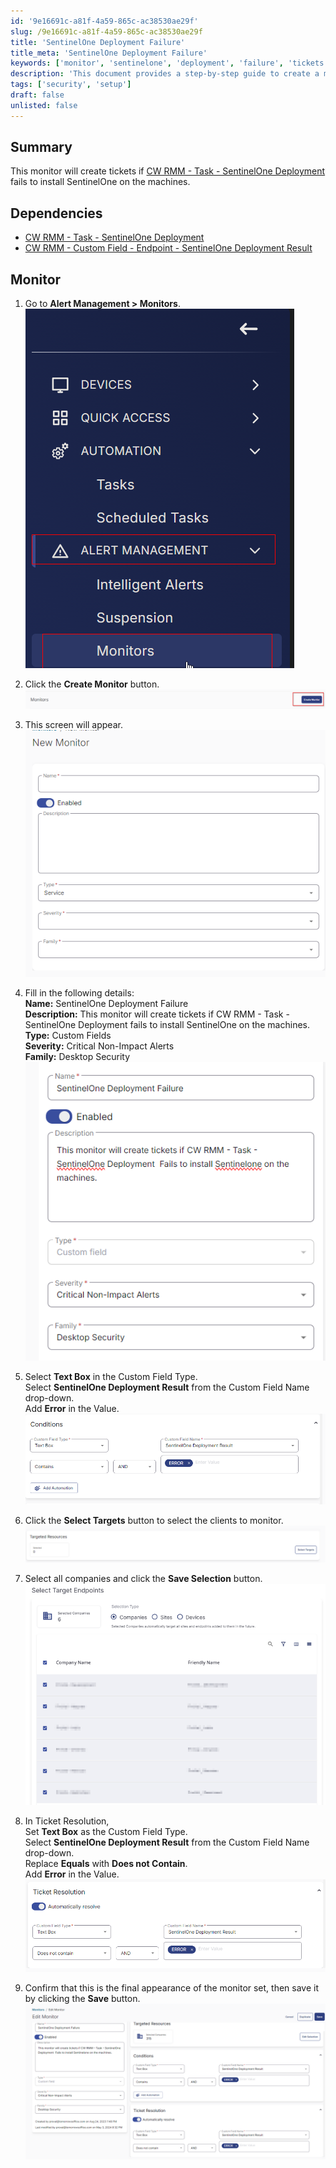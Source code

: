 ```yaml
---
id: '9e16691c-a81f-4a59-865c-ac38530ae29f'
slug: /9e16691c-a81f-4a59-865c-ac38530ae29f
title: 'SentinelOne Deployment Failure'
title_meta: 'SentinelOne Deployment Failure'
keywords: ['monitor', 'sentinelone', 'deployment', 'failure', 'tickets']
description: 'This document provides a step-by-step guide to create a monitor in ConnectWise RMM that generates tickets when the SentinelOne Deployment task fails to install on machines. It includes details on dependencies, monitor setup, and configuration steps.'
tags: ['security', 'setup']
draft: false
unlisted: false
---
```


## Summary

This monitor will create tickets if [CW RMM - Task - SentinelOne Deployment](/docs/25651d1f-99d6-4906-8666-220994a4862e) fails to install SentinelOne on the machines.

## Dependencies

- [CW RMM - Task - SentinelOne Deployment](/docs/25651d1f-99d6-4906-8666-220994a4862e)
- [CW RMM - Custom Field - Endpoint - SentinelOne Deployment Result](/docs/7af6b9e0-bf2f-4705-874e-c58c5fa9171d)

## Monitor

1. Go to **Alert Management > Monitors**.  
   ![Image](../../../static/img/docs/9e16691c-a81f-4a59-865c-ac38530ae29f/image_1.png)  

2. Click the **Create Monitor** button.  
   ![Image](../../../static/img/docs/9e16691c-a81f-4a59-865c-ac38530ae29f/image_2.png)  

3. This screen will appear.  
   ![Image](../../../static/img/docs/9e16691c-a81f-4a59-865c-ac38530ae29f/image_3.png)  

4. Fill in the following details:  
   **Name:** SentinelOne Deployment Failure  
   **Description:** This monitor will create tickets if CW RMM - Task - SentinelOne Deployment fails to install SentinelOne on the machines.  
   **Type:** Custom Fields  
   **Severity:** Critical Non-Impact Alerts  
   **Family:** Desktop Security  
   ![Image](../../../static/img/docs/9e16691c-a81f-4a59-865c-ac38530ae29f/image_4.png)  

5. Select **Text Box** in the Custom Field Type.  
   Select **SentinelOne Deployment Result** from the Custom Field Name drop-down.  
   Add **Error** in the Value.  
   ![Image](../../../static/img/docs/9e16691c-a81f-4a59-865c-ac38530ae29f/image_5.png)  

6. Click the **Select Targets** button to select the clients to monitor.  
   ![Image](../../../static/img/docs/9e16691c-a81f-4a59-865c-ac38530ae29f/image_6.png)  

7. Select all companies and click the **Save Selection** button.  
   ![Image](../../../static/img/docs/9e16691c-a81f-4a59-865c-ac38530ae29f/image_7.png)  

8. In Ticket Resolution,  
   Set **Text Box** as the Custom Field Type.  
   Select **SentinelOne Deployment Result** from the Custom Field Name drop-down.  
   Replace **Equals** with **Does not Contain**.  
   Add **Error** in the Value.  
   ![Image](../../../static/img/docs/9e16691c-a81f-4a59-865c-ac38530ae29f/image_8.png)  

9. Confirm that this is the final appearance of the monitor set, then save it by clicking the **Save** button.  
   ![Image](../../../static/img/docs/9e16691c-a81f-4a59-865c-ac38530ae29f/image_9.png)  




